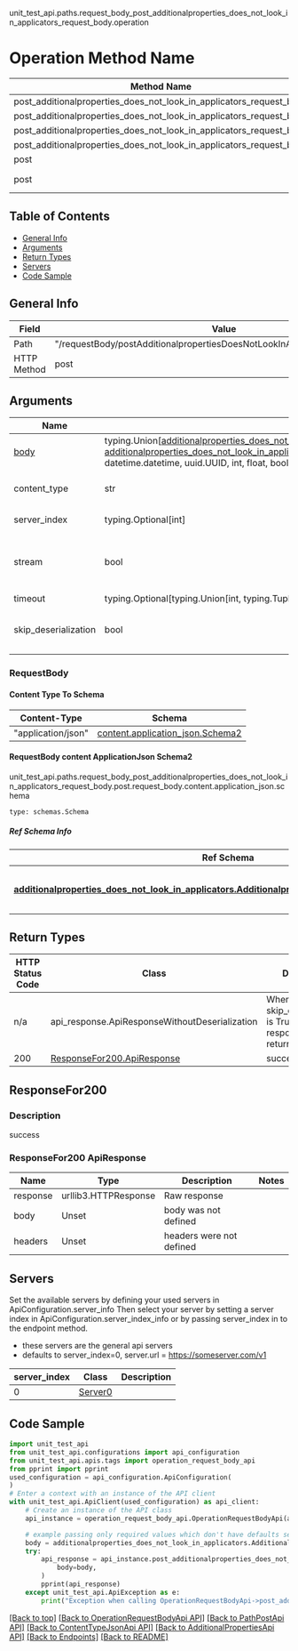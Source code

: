 unit_test_api.paths.request_body_post_additionalproperties_does_not_look_in_applicators_request_body.operation
# Operation Method Name

| Method Name | Api Class | Notes |
| ----------- | --------- | ----- |
| post_additionalproperties_does_not_look_in_applicators_request_body | [OperationRequestBodyApi](../../apis/tags/operation_request_body_api.md) | This api is only for tag=operation.requestBody |
| post_additionalproperties_does_not_look_in_applicators_request_body | [PathPostApi](../../apis/tags/path_post_api.md) | This api is only for tag=path.post |
| post_additionalproperties_does_not_look_in_applicators_request_body | [ContentTypeJsonApi](../../apis/tags/content_type_json_api.md) | This api is only for tag=contentType_json |
| post_additionalproperties_does_not_look_in_applicators_request_body | [AdditionalPropertiesApi](../../apis/tags/additional_properties_api.md) | This api is only for tag=additionalProperties |
| post | ApiForPost | This api is only for this endpoint |
| post | RequestBodyPostAdditionalpropertiesDoesNotLookInApplicatorsRequestBody | This api is only for path=/requestBody/postAdditionalpropertiesDoesNotLookInApplicatorsRequestBody |

## Table of Contents
- [General Info](#general-info)
- [Arguments](#arguments)
- [Return Types](#return-types)
- [Servers](#servers)
- [Code Sample](#code-sample)

## General Info
| Field | Value |
| ----- | ----- |
| Path | "/requestBody/postAdditionalpropertiesDoesNotLookInApplicatorsRequestBody" |
| HTTP Method | post |

## Arguments

Name | Type | Description  | Notes
------------- | ------------- | ------------- | -------------
[body](#requestbody) | typing.Union[[additionalproperties_does_not_look_in_applicators.AdditionalpropertiesDoesNotLookInApplicatorsDictInput](../../components/schema/additionalproperties_does_not_look_in_applicators.md#additionalpropertiesdoesnotlookinapplicatorsdictinput), [additionalproperties_does_not_look_in_applicators.AdditionalpropertiesDoesNotLookInApplicatorsDict](../../components/schema/additionalproperties_does_not_look_in_applicators.md#additionalpropertiesdoesnotlookinapplicatorsdict), str, datetime.date, datetime.datetime, uuid.UUID, int, float, bool, None, list, tuple, bytes, io.FileIO, io.BufferedReader] | required |
content_type | str | optional, default is 'application/json' | Selects the schema and serialization of the request body. value must be one of ['application/json']
server_index | typing.Optional[int] | default is None | Allows one to select a different [server](#servers). If not None, must be one of [0]
stream | bool | default is False | if True then the response.content will be streamed and loaded from a file like object. When downloading a file, set this to True to force the code to deserialize the content to a FileSchema file
timeout | typing.Optional[typing.Union[int, typing.Tuple]] | default is None | the timeout used by the rest client
skip_deserialization | bool | default is False | when True, headers and body will be unset and an instance of api_response.ApiResponseWithoutDeserialization will be returned

### RequestBody

#### Content Type To Schema
Content-Type | Schema
------------ | -------
"application/json" | [content.application_json.Schema2](#requestbody-content-applicationjson-schema2)

#### RequestBody content ApplicationJson Schema2
unit_test_api.paths.request_body_post_additionalproperties_does_not_look_in_applicators_request_body.post.request_body.content.application_json.schema
```
type: schemas.Schema
```

##### Ref Schema Info
Ref Schema | Input Type | Output Type
---------- | ---------- | -----------
[**additionalproperties_does_not_look_in_applicators.AdditionalpropertiesDoesNotLookInApplicators**](../../components/schema/additionalproperties_does_not_look_in_applicators.md) | [additionalproperties_does_not_look_in_applicators.AdditionalpropertiesDoesNotLookInApplicatorsDictInput](../../components/schema/additionalproperties_does_not_look_in_applicators.md#additionalpropertiesdoesnotlookinapplicatorsdictinput), [additionalproperties_does_not_look_in_applicators.AdditionalpropertiesDoesNotLookInApplicatorsDict](../../components/schema/additionalproperties_does_not_look_in_applicators.md#additionalpropertiesdoesnotlookinapplicatorsdict), str, datetime.date, datetime.datetime, uuid.UUID, int, float, bool, None, list, tuple, bytes, io.FileIO, io.BufferedReader | [additionalproperties_does_not_look_in_applicators.AdditionalpropertiesDoesNotLookInApplicatorsDict](../../components/schema/additionalproperties_does_not_look_in_applicators.md#additionalpropertiesdoesnotlookinapplicatorsdict), str, float, int, bool, None, tuple, bytes, io.FileIO

## Return Types

HTTP Status Code | Class | Description
------------- | ------------- | -------------
n/a | api_response.ApiResponseWithoutDeserialization | When skip_deserialization is True this response is returned
200 | [ResponseFor200.ApiResponse](#responsefor200-apiresponse) | success

## ResponseFor200

### Description
success

### ResponseFor200 ApiResponse
Name | Type | Description  | Notes
------------- | ------------- | ------------- | -------------
response | urllib3.HTTPResponse | Raw response |
body | Unset | body was not defined |
headers | Unset | headers were not defined |

## Servers

Set the available servers by defining your used servers in ApiConfiguration.server_info
Then select your server by setting a server index in ApiConfiguration.server_index_info or by
passing server_index in to the endpoint method.
- these servers are the general api servers
- defaults to server_index=0, server.url = https://someserver.com/v1

server_index | Class | Description
------------ | ----- | ------------
0 | [Server0](../../servers/server_0.md) |

## Code Sample

```python
import unit_test_api
from unit_test_api.configurations import api_configuration
from unit_test_api.apis.tags import operation_request_body_api
from pprint import pprint
used_configuration = api_configuration.ApiConfiguration(
)
# Enter a context with an instance of the API client
with unit_test_api.ApiClient(used_configuration) as api_client:
    # Create an instance of the API class
    api_instance = operation_request_body_api.OperationRequestBodyApi(api_client)

    # example passing only required values which don't have defaults set
    body = additionalproperties_does_not_look_in_applicators.AdditionalpropertiesDoesNotLookInApplicators(None)
    try:
        api_response = api_instance.post_additionalproperties_does_not_look_in_applicators_request_body(
            body=body,
        )
        pprint(api_response)
    except unit_test_api.ApiException as e:
        print("Exception when calling OperationRequestBodyApi->post_additionalproperties_does_not_look_in_applicators_request_body: %s\n" % e)
```

[[Back to top]](#top)
[[Back to OperationRequestBodyApi API]](../../apis/tags/operation_request_body_api.md)
[[Back to PathPostApi API]](../../apis/tags/path_post_api.md)
[[Back to ContentTypeJsonApi API]](../../apis/tags/content_type_json_api.md)
[[Back to AdditionalPropertiesApi API]](../../apis/tags/additional_properties_api.md)
[[Back to Endpoints]](../../../README.md#Endpoints) [[Back to README]](../../../README.md)